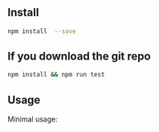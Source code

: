 # 


## Install

``` bash
npm install  --save
```

## If you download the git repo

``` bash
npm install && npm run test
```

## Usage

Minimal usage:

```js

```
